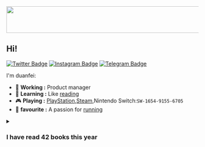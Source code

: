 <a href="https://github.com/shaonianche/spotify-badge">
   <img src="https://spotify-badge-ten.vercel.app/api/now-playing" width="540" height="70">
</a>


## Hi!

[![Twitter Badge](https://img.shields.io/badge/dynamic/json?style=flat-square&label=@FriendsA&labelColor=1da1f2&query=%24.data.totalSubs&url=https%3A%2F%2Fapi.spencerwoo.com%2Fsubstats%2F%3Fsource%3Dtwitter%26queryKey%3Dchawyehsu&color=282c34&logo=twitter&logoColor=white&longCache=true)](https://twitter.com/Bonjour_Ar)
[![Instagram Badge](https://img.shields.io/badge/dynamic/json?style=flat-square&labelColor=c13584&label=@FriendsA&query=%24.data.totalSubs&url=https%3A%2F%2Fapi.spencerwoo.com%2Fsubstats%2F%3Fsource%3Dinstagram%26queryKey%3Dchawyehsu&logo=instagram&logoColor=white&color=282c34&longCache=true)](https://www.instagram.com/alone_cmj)
[![Telegram Badge](https://img.shields.io/badge/dynamic/json?style=flat-square&label=@FriendsA&query=%24.data.totalSubs&url=https%3A%2F%2Fapi.spencerwoo.com%2Fsubstats%2F%3Fsource%3Dtelegram%26queryKey%3Dchawyehsu&logo=telegram&color=282c34&labelColor=0088cc&longCache=true)](https://t.me/s/Alone_cmj)

I'm duanfei:

- 🔭 **Working :** Product manager
- 📖 **Learning :** Like [reading](https://www.douban.com/people/137566058/)
- 🎮 **Playing :** [PlayStation](http://psnine.com/psnid/axmiao),[Steam](https://steamcommunity.com/id/duanf/),Nintendo Switch:`SW-1654-9155-6705`
- 🏃 **favourite :** A passion for [running](https://run.duanfei.org/)


<!--START_SECTION:my_kindle-->
<details> <summary>  <h3> I have read 42 books this year </h3> </summary> 

| ID | Title | Authors | Date | 
 | ---- | ---- | ---- | ---- |
| 1 | [西方美学史：全2册](https://www.amazon.cn/dp/B088N76111) | 朱光潜 | 2022-05-28 |
| 2 | [女生呵护指南](https://www.amazon.cn/dp/B07W95WJG4) | 六层楼 | 2022-05-17 |
| 3 | [我们内心的冲突](https://www.amazon.cn/dp/B01H6UY7XW) | 卡伦·霍妮 | 2022-05-17 |
| 4 | [哲学的慰藉](https://www.amazon.cn/dp/B00JM2HNVG) | 阿兰·德波顿(Alain de Botton) | 2022-05-09 |
| 5 | [JaneEyre](https://www.amazon.cn/dp/B00A72VYQK) | Charlotte Brontë | 2022-05-02 |
| 6 | [陈寅恪的最后20年](https://www.amazon.cn/dp/B09DP72L5M) | 陆键东 | 2022-05-02 |
| 7 | [理想国](https://www.amazon.cn/dp/B009TQATQ6) | 柏拉图 (Plato) | 2022-04-23 |
| 8 | [编码：隐匿在计算机软硬件背后的语言](https://www.amazon.cn/dp/B08GC8288R) | 左飞,薛佟佟 | 2022-04-18 |
| 9 | [存在主义咖啡馆](https://www.amazon.cn/dp/B07BNC4CDG) | 莎拉·贝克韦尔 | 2022-04-18 |
| 10 | [回归故里](https://www.amazon.cn/dp/B08HYJNTXN) | 迪迪埃·埃里蓬 | 2022-03-11 |
| 11 | [沐猿而冠](https://www.amazon.cn/dp/B018THBGVW) | 辉格 | 2022-02-10 |
| 12 | [脑与意识：破解人类思维之迷](https://www.amazon.cn/dp/B07K6GV2W1) | 斯坦尼斯拉斯·迪昂 | 2022-02-10 |
| 13 | [古今数学思想](https://www.amazon.cn/dp/B07H4DS155) | 莫里斯·克莱因 | 2022-02-10 |
| 14 | [自我分析纲要](https://www.amazon.cn/dp/B08RD3SPXY) | 皮埃尔·布尔迪厄 | 2022-01-16 |
| 15 | [程序员修炼之道：通向务实的最高境界](https://www.amazon.cn/dp/B08BRGF8SL) | Andrew  Hunt(安德鲁·亨特) (美)David Thomas(大卫·托马斯) | 2022-01-10 |
| 16 | [把自己作为方法：与项飙谈话](https://www.amazon.cn/dp/B08H8FFS25) | 项飙,吴琦 | 2021-12-21 |
| 17 | [游叙弗伦·苏格拉底的申辩·克力同](https://www.amazon.cn/dp/B009TQAQL4) | 柏拉图 (Plato) | 2021-12-11 |
| 18 | [假面的告白](https://www.amazon.cn/dp/B09GB3CD34) | (日)三岛由纪夫 | 2021-12-06 |
| 19 | [报道伊斯兰：媒体与专家如何决定我们观看世界其他](https://www.amazon.cn/dp/B07JN6DXGR) | 爱德华·萨义德（Edward Said ） | 2021-11-07 |
| 20 | [桶川跟踪狂杀人事件](https://www.amazon.cn/dp/B096ZWB9CB) | 清水洁 | 2021-10-10 |
| 21 | [LittlePenguin:TheEmperorofAntarctica](https://www.amazon.cn/dp/B006TMKE5O) | Jonathan London | 2021-03-26 |
| 22 | [KindlePaperwhite用户指南第3版](https://www.amazon.cn/dp/B010O0SP8E) | Amazon | 2020-12-23 |
| 23 | [KindlePaperwhite用户指南](https://www.amazon.cn/dp/B0058GWBKS) | Amazon | 2020-12-23 |
| 24 | [第一推动丛书·综合系列:复杂](https://www.amazon.cn/dp/B01F8AUQ5A) | 梅拉妮·米歇尔 | 2020-12-17 |
| 25 | [把自己作为方法：与项飙谈话](https://www.amazon.cn/dp/B08H8FFS25) | 项飙,吴琦 | 2020-09-09 |
| 26 | [KindlePaperwhite用户指南第5版](https://www.amazon.cn/dp/B06Y2D4CBV) | Amazon | 2020-09-01 |
| 27 | [祈念守护人](https://www.amazon.cn/dp/B088YRMJ9N) | 东野圭吾 | 2020-07-04 |
| 28 | [俞军产品方法论](https://www.amazon.cn/dp/B084HDHGKH) | 俞军 | 2020-04-23 |
| 29 | [亲密陷阱：爱、欲望与平衡艺术](https://www.amazon.cn/dp/B083184QKQ) | [比利时]埃丝特·佩瑞尔 | 2020-04-06 |
| 30 | [女生呵护指南](https://www.amazon.cn/dp/B07W95WJG4) | 六层楼 | 2020-03-15 |
| 31 | [后真相时代](https://www.amazon.cn/dp/B084HBJYKB) | 赫克托·麦克唐纳 | 2020-02-29 |
| 32 | [少有人走的路1：心智成熟的旅程](https://www.amazon.cn/dp/B00V2TVLCE) | 斯科特·派克 | 2020-02-09 |
| 33 | [KindlePaperwhite用户指南第17版](https://www.amazon.cn/dp/B07VFYM7JY) | Amazon | 2019-12-25 |
| 34 | [文案的基本修养](https://www.amazon.cn/dp/B08138Z1CF) | 东东枪 | 2019-12-15 |
| 35 | [认知天性:让学习轻而易举的心理学规律](https://www.amazon.cn/dp/B07JZ7FZND) | 彼得·C·布朗,亨利·L·罗迪格三世... | 2019-11-13 |
| 36 | [罗茜计划：遇见一个合适的人有多难](https://www.amazon.cn/dp/B01GFM9AYS) | (澳)格雷姆·辛浦生 | 2019-08-15 |
| 37 | [KindlePaperwhite用户指南第16版](https://www.amazon.cn/dp/B07S5Q8V5Z) | Amazon | 2019-08-09 |
| 38 | [世界尽头的咖啡馆](https://www.amazon.cn/dp/B07S9QDDPF) | 约翰·史崔勒基 | 2019-08-04 |
| 39 | [大法官说了算](https://www.amazon.cn/dp/B00YDMVPUU) | 何帆 | 2019-08-02 |
| 40 | [产品思维](https://www.amazon.cn/dp/B07SPZG3WL) | 刘飞 | 2019-07-31 |
| 41 | [KindlePaperwhite用户指南第15版](https://www.amazon.cn/dp/B07PQNFV7F) | Amazon | 2019-07-09 |
| 42 | [性学三论](https://www.amazon.cn/dp/B00VLPOZU4) | 西格蒙德·弗洛伊德 | 2019-05-30 |

<!--END_SECTION:my_kindle-->
